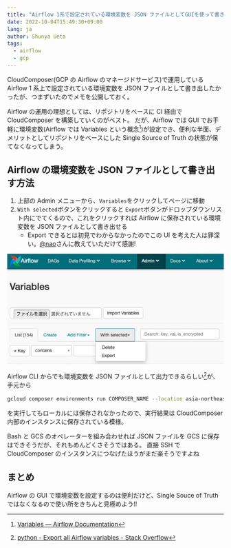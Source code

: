 ```yaml
---
title: "Airflow 1系で設定されている環境変数を JSON ファイルとしてGUIを使って書き出す方法"
date: 2022-10-04T15:49:30+09:00
lang: ja
author: Shunya Ueta
tags:
  - airflow
  - gcp
---
```


CloudComposer(GCP の Airflow のマネージドサービス)で運用している Airflow 1 系上で設定されている環境変数を JSON ファイルとして書き出したかったが、つまずいたのでメモを公開しておく。

Airflow の運用の理想としては、リポジトリをベースに CI 経由で CloudComposer を構築していくのがベスト。
だが、Airflow では GUI でお手軽に環境変数(Airflow では Variables という概念[^airflow-var])が設定でき、便利な半面、デメリットとしてリポジトリをベースにした Single Source of Truth の状態が保てなくなってしまう。

## Airflow の環境変数を JSON ファイルとして書き出す方法

1. 上部の Admin メニューから、`Variables`をクリックしてページに移動
2. `With selected`ボタンをクリックすると `Export`ボタンがドロップダウンリスト内にでてくるので、これをクリックすれば Airflow に保存されている環境変数を JSON ファイルとして書き出せる
   - Export できるとは初見でわからなかったのでこの UI を考えた人は罪深い。[@nao](https://twitter.com/na0fu3y)さんに教えていただけて感謝!

![Airflow で環境変数をJSONファイルとしてお手軽に書き出す方法](/posts/2022-10-04-1549/images/1.png)

Airflow CLI からでも環境変数を JSON ファイルとして出力できるらしい[^cloudcomposer-cli]が、手元から

```bash
gcloud composer environments run COMPOSER_NAME --location asia-northeast1 variables -- --export env.json
```

を実行してもローカルには保存されなかったので、実行結果は CloudComposer 内部のインスタンスに保存されている模様。

Bash と GCS のオペレーターを組み合わせれば JSON ファイルを GCS に保存はできそうだが、それもめんどくさそうではある。
直接 SSH で CloudComposer のインスタンスにつなげたほうがまだ楽そうですよね

## まとめ

Airflow の GUI で環境変数を設定するのは便利だけど、Single Souce of Truth ではなくなるので使い所をきちんと見極めよう!!

[^airflow-var]: [Variables — Airflow Documentation](https://airflow.apache.org/docs/apache-airflow/stable/concepts/variables.html)
[^cloudcomposer-cli]: [python \- Export all Airflow variables \- Stack Overflow](https://stackoverflow.com/questions/53206003/export-all-airflow-variables)
